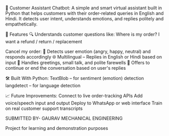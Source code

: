 🧠 Customer Assistant Chatbot:
    A simple and smart virtual assistant built in Python that helps customers with their order-related queries in English and Hindi. It detects user intent, understands          emotions, and replies politely and empathetically.

🚀 Features
🔍 Understands customer questions like:
    Where is my order?
    I want a refund / return / replacement

Cancel my order:
    🧠 Detects user emotion (angry, happy, neutral) and responds accordingly
    🌐 Multilingual – Replies in English or Hindi based on input
    💬 Handles greetings, small talk, and polite farewells
    🔁 Offers to continue or end the conversation based on user's replies

🛠️ Built With Python:
    TextBlob – for sentiment (emotion) detection
    langdetect – for language detection

📈 Future Improvements:
    Connect to live order-tracking APIs
    Add voice/speech input and output
    Deploy to WhatsApp or web interface
    Train on real customer support transcripts


SUBMITTED BY-
GAURAV
MECHANICAL ENGINEERING

Project for learning and demonstration purposes
